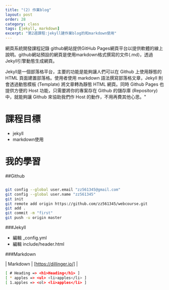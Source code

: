 ```yaml
---
title: "(2) 作業blog"
layout: post
order: 28
category: class
tags: [jekyll, markdown]
excerpt: "第2週課程:jekyll建作業blog的和markdown使用"
---
```

網頁系統開發課程記錄
github網站提供GitHub Pages網頁平台以提供軟體的線上說明。github網站預設的網頁是使用markdown格式撰寫的文件(.md)，透過Jekyll引擎動態生成網頁。

Jekyll是一個部落格平台，主要的功能是能夠讓人們可以在 Github 上使用靜態的 HTML 頁面建置部落格。使用者使用 markdown 語法撰寫部落格文章，Jekyll 則會透過動態模板 (Template) 將文章轉為靜態 HTML 網頁。同時 Github Pages 也提供方便的 Host 功能，只需要將你的專案存在 Github 的儲存庫 (Repository) 中，就能夠讓 Github 來協助我們作 Host 的動作，不用再費其他心思。"


# 課程目標
- jekyll
- markdown使用

# 我的學習

##Github
```sh

git config --global user.email "zz561345@gmail.com"
git config --global user.name "zz561345"
git init
git remote add origin https://github.com/zz561345/webcourse.git
git add .
git commit -m "first"
git push -u origin master
```

###Jekyll

 - 編輯 _config.yml
 - 編輯 include/header.html
 
###Markdown

| Markdown | [https://dillinger.io/]  |

```sh
[ # Heading => <h1>Heading</h1> ]
[ * apples => <ul> <li>apples</li> ]
[ 1.apples => <ol> <li>apples</li> ]
```

